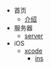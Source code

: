 * 首页
  * [介绍](zh-cn/)
* 服务器
  * [server](server/server.md)
* iOS
  * [xcode](server)
    - [ins](server/server)


